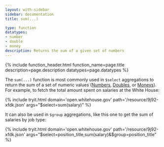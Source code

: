 ```yaml
---
layout: with-sidebar
sidebar: documentation
title: sum(...)

type: function
datatypes:
- number
- double
- money
description: Returns the sum of a given set of numbers 
---
```


{% include function_header.html function_name=page.title description=page.description datatypes=page.datatypes %}

The `sum(...)` function is most commonly used in `$select` aggregations to return the sum of a set of numeric values ([Numbers](/docs/datatypes/number.html), [Doubles](/docs/datatypes/double.html), or [Moneys](/docs/datatypes/money.html)). For example, to fetch the total amount spent on salaries at the White House:

{% include tryit.html domain='open.whitehouse.gov' path='/resource/9j92-xfdk.json' args="$select=sum(salary)" %}

It can also be used in `$group` aggregations, like this one to get the sum of salaries by job type:

{% include tryit.html domain='open.whitehouse.gov' path='/resource/9j92-xfdk.json' args="$select=position_title,sum(salary)&$group=position_title" %}
